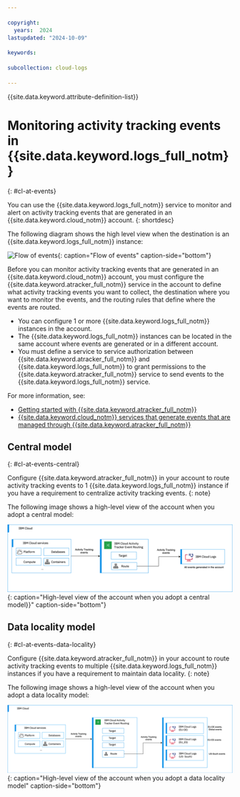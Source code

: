 ```yaml
---

copyright:
  years:  2024
lastupdated: "2024-10-09"

keywords:

subcollection: cloud-logs

---
```


{{site.data.keyword.attribute-definition-list}}



# Monitoring activity tracking events in {{site.data.keyword.logs_full_notm}}
{: #cl-at-events}

You can use the {{site.data.keyword.logs_full_notm}} service to monitor and alert on activity tracking events that are generated in an {{site.data.keyword.cloud_notm}} account.
{: shortdesc}


The following diagram shows the high level view when the destination is an {{site.data.keyword.logs_full_notm}} instance:

![Flow of events](../images/telemetry-logs.png "Flow of events"){: caption="Flow of events" caption-side="bottom"}


Before you can monitor activity tracking events that are generated in an {{site.data.keyword.cloud_notm}} account, you must configure the {{site.data.keyword.atracker_full_notm}} service in the account to define what activity tracking events you want to collect, the destination where you want to monitor the events, and the routing rules that define where the events are routed.

- You can configure 1 or more {{site.data.keyword.logs_full_notm}} instances in the account.
- The {{site.data.keyword.logs_full_notm}} instances can be located in the same account where events are generated or in a different account.
- You must define a service to service authorization between {{site.data.keyword.atracker_full_notm}} and {{site.data.keyword.logs_full_notm}} to grant permissions to the {{site.data.keyword.atracker_full_notm}} service to send events to the {{site.data.keyword.logs_full_notm}} service.

For more information, see:
- [Getting started with {{site.data.keyword.atracker_full_notm}}](/docs/atracker?topic=atracker-getting-started)
- [{{site.data.keyword.cloud_notm}} services that generate events that are managed through {{site.data.keyword.atracker_full_notm}}](/docs/atracker?topic=atracker-cloud_services_atracker)

## Central model
{: #cl-at-events-central}


Configure {{site.data.keyword.atracker_full_notm}} in your account to route activity tracking events to 1 {{site.data.keyword.logs_full_notm}} instance if you have a requirement to centralize activity tracking events.
{: note}

The following image shows a high-level view of the account when you adopt a central model:

![High-level view of the account when you adopt a central model](/images/migration-atracker-central.svg "Account overview of handling activity tracking events."){: caption="High-level view of the account when you adopt a central model}}" caption-side="bottom"}

## Data locality model
{: #cl-at-events-data-locality}


Configure {{site.data.keyword.atracker_full_notm}} in your account to route activity tracking events to multiple {{site.data.keyword.logs_full_notm}} instances if you have a requirement to maintain data locality.
{: note}

The following image shows a high-level view of the account when you adopt a data locality model:

![High-level view of the account when you adopt a data locality model](/images/migration-atracker-many.svg "Account overview of handling activity tracking events."){: caption="High-level view of the account when you adopt a data locality model" caption-side="bottom"}
